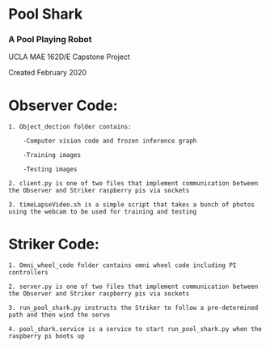 # Pool Shark

### A Pool Playing Robot

UCLA MAE 162D/E Capstone Project

Created February 2020

# Observer Code:

	1. Object_dection folder contains: 

		-Computer vision code and frozen inference graph

		-Training images

		-Testing images

	2. client.py is one of two files that implement communication between the Observer and Striker raspberry pis via sockets

	3. timeLapseVideo.sh is a simple script that takes a bunch of photos using the webcam to be used for training and testing

# Striker Code:

	1. Omni_wheel_code folder contains omni wheel code including PI controllers

	2. server.py is one of two files that implement communication between the Observer and Striker raspberry pis via sockets

	3. run_pool_shark.py instructs the Striker to follow a pre-determined path and then wind the servo

	4. pool_shark.service is a service to start run_pool_shark.py when the raspberry pi boots up
